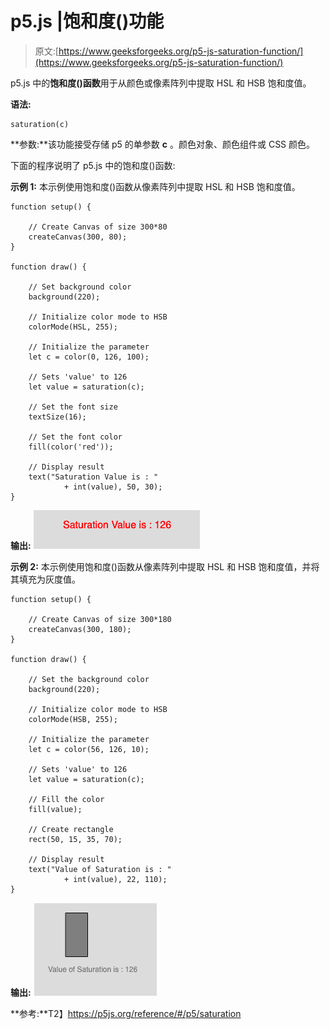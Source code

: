 # p5.js |饱和度()功能

> 原文:[https://www.geeksforgeeks.org/p5-js-saturation-function/](https://www.geeksforgeeks.org/p5-js-saturation-function/)

p5.js 中的**饱和度()函数**用于从颜色或像素阵列中提取 HSL 和 HSB 饱和度值。

**语法:**

```
saturation(c)
```

**参数:**该功能接受存储 p5 的单参数 **c** 。颜色对象、颜色组件或 CSS 颜色。

下面的程序说明了 p5.js 中的饱和度()函数:

**示例 1:** 本示例使用饱和度()函数从像素阵列中提取 HSL 和 HSB 饱和度值。

```
function setup() {

    // Create Canvas of size 300*80
    createCanvas(300, 80);
}

function draw() {

    // Set background color
    background(220);

    // Initialize color mode to HSB
    colorMode(HSL, 255);

    // Initialize the parameter
    let c = color(0, 126, 100);

    // Sets 'value' to 126
    let value = saturation(c); 

    // Set the font size
    textSize(16);

    // Set the font color
    fill(color('red'));

    // Display result
    text("Saturation Value is : "
            + int(value), 50, 30);
}
```

**输出:**
![](img/526090dfdee67c3eed9ef584ef8eaaa5.png)

**示例 2:** 本示例使用饱和度()函数从像素阵列中提取 HSL 和 HSB 饱和度值，并将其填充为灰度值。

```
function setup() {

    // Create Canvas of size 300*180
    createCanvas(300, 180);
}

function draw() {

    // Set the background color
    background(220);

    // Initialize color mode to HSB
    colorMode(HSB, 255);

    // Initialize the parameter
    let c = color(56, 126, 10);

    // Sets 'value' to 126
    let value = saturation(c); 

    // Fill the color
    fill(value);

    // Create rectangle
    rect(50, 15, 35, 70);

    // Display result
    text("Value of Saturation is : "
            + int(value), 22, 110);
}
```

**输出:**
![](img/2246e2b1cc208483472fd9f381012ecd.png)

**参考:**T2】https://p5js.org/reference/#/p5/saturation